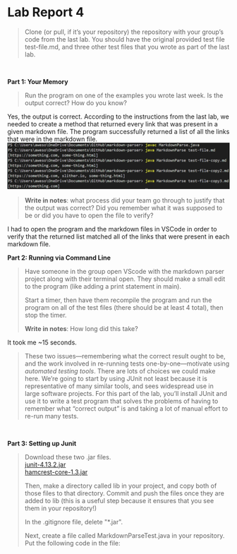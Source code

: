 # Lab Report 4

> Clone (or pull, if it’s your repository) the repository with your group’s code from the last lab. You should have the original provided test file test-file.md, and three other test files that you wrote as part of the last lab.
<br />

**Part 1: Your Memory**
> Run the program on one of the examples you wrote last week. Is the output correct? How do you know?

Yes, the output is correct. According to the instructions from the last lab, we needed to create a method that returned every link that was present in a given markdown file. The program successfully returned a list of all the links that were in the markdown file.<br />
![Image](lab4/LabReport4Part1.png)

> **Write in notes**: what process did your team go through to justify that the output was correct? Did you remember what it was supposed to be or did you have to open the file to verify?

I had to open the program and the markdown files in VSCode in order to verify that the returned list matched all of the links that were present in each markdown file.
<br />

**Part 2: Running via Command Line**
> Have someone in the group open VScode with the markdown parser project along with their terminal open. They should make a small edit to the program (like adding a print statement in main).
> 
> Start a timer, then have them recompile the program and run the program on all of the test files (there should be at least 4 total), then stop the timer.
> 
> **Write in notes**: How long did this take?

It took me ~15 seconds.

> These two issues—remembering what the correct result ought to be, and the work involved in re-running tests one-by-one—motivate using _automated testing tools_. There are lots of choices we could make here. We’re going to start by using JUnit not least because it is representative of many similar tools, and sees widespread use in large software projects.
> For this part of the lab, you’ll install JUnit and use it to write a test program that solves the problems of having to remember what “correct output” is and taking a lot of manual effort to re-run many tests.
<br />

**Part 3: Setting up Junit**
> Download these two .jar files.<br />
> [junit-4.13.2.jar](https://github.com/nidhidhamnani/markdown-parser/blob/main/lib/junit-4.13.2.jar)<br />
> [hamcrest-core-1.3.jar](https://github.com/nidhidhamnani/markdown-parser/blob/main/lib/hamcrest-core-1.3.jar)
> 
> Then, make a directory called lib in your project, and copy both of those files to that directory. Commit and push the files once they are added to lib (this is a useful step because it ensures that you see them in your repository!)
> 
> In the .gitignore file, delete "*.jar".
> 
> Next, create a file called MarkdownParseTest.java in your repository. Put the following code in the file:

